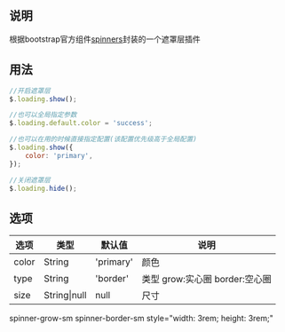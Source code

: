 ## 说明

根据bootstrap官方组件[spinners](https://getbootstrap.com/docs/5.3/components/spinners/)封装的一个遮罩层插件

## 用法

```javascript
//开启遮罩层
$.loading.show();

//也可以全局指定参数
$.loading.default.color = 'success';

//也可以在用的时候直接指定配置(该配置优先级高于全局配置)
$.loading.show({
    color: 'primary',
});

//关闭遮罩层
$.loading.hide();
```

## 选项

| 选项    | 类型               | 默认值       | 说明                      |
|-------|------------------|-----------|-------------------------|
| color | String           | 'primary' | 颜色                      |
| type  | String           | 'border'  | 类型 grow:实心圈  border:空心圈 |
| size  | String&#124;null | null      | 尺寸                      |

spinner-grow-sm
spinner-border-sm
style="width: 3rem; height: 3rem;"
